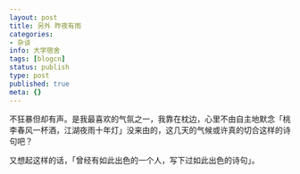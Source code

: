 ```yaml
---
layout: post
title: 另外 昨夜有雨
categories:
- 杂谈
info: 大学宿舍
tags: [blogcn]
status: publish
type: post
published: true
meta: {}
---
```

不狂暴但却有声。是我最喜欢的气氛之一，我靠在枕边，心里不由自主地默念「桃李春风一杯酒，江湖夜雨十年灯」没来由的，这几天的气候或许真的切合这样的诗句吧？

又想起这样的话，「曾经有如此出色的一个人，写下过如此出色的诗句」。
